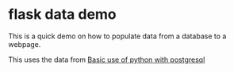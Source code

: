 # flask data demo

This is a quick demo on how to populate data from a database to a webpage.  


This uses the data from [Basic use of python with postgresql](https://github.com/theburntcity/basic-python-and-postgresql)